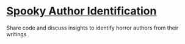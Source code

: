# [Spooky Author Identification](https://www.kaggle.com/c/spooky-author-identification)

Share code and discuss insights to identify horror authors from their writings

